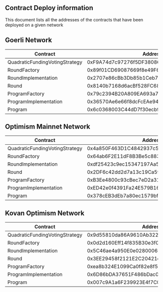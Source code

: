 ## Contract Deploy information

This document lists all the addresses of the contracts that have been deployed on a given network

## Goerli Network

| Contract                          | Address                                    |
|-----------------------------------|--------------------------------------------|
| QuadraticFundingVotingStrategy    | 0xF9A74d7c97276f5DF38086F3A0F96fAA385619Ee |
| RoundFactory                      | 0x89f01CD69087669f8e49F6FB8aD475F622Ac8791 |
| RoundImplementation               | 0x2707e86cBb3Db85b1Ceb78bA9C9580e2F35736fD |
| Round                             | 0x8140b7168d6acBf528FC68Ea94D75E9d2B5aF721 |
| ProgramFactory                    | 0x79c2394B20A809EA693a7D64323A8846FF02029c |
| ProgramImplementation             | 0x36570Ae6e66f8dcFcEAe94D2247AF7B07119CFc3 |
| Program                           | 0x6c0368003C44dD7f30ecb94219961Aaf252F6222 |


## Optimism Mainnet Network

| Contract                          | Address                                    |
|-----------------------------------|--------------------------------------------|
| QuadraticFundingVotingStrategy    | 0x4a850F463D1C4842937c5Bc9540dBc803D744c9F |
| RoundFactory                      | 0x64ab6F2E11dF8B3Be5c8838eDe3951AC928daE9C |
| RoundImplementation               | 0xdf25423c9ec15347197Aa5D3a41c2ebE27587D59 |
| Round                             | 0x2DF6c42dd2d7a13c19Ca5f7858fB7cC05A2933ed |
| ProgramFactory                    | 0xB3Ee4800c93cBec7eD2a31050161240e4663Ff5E |
| ProgramImplementation             | 0xED42e0f4391Fa24E579B16191F6Eb41f934c3B1c |
| Program                           | 0x378cEB3dEb7a80ec1579bfd61EE1EFB76Fc63025 |


## Kovan Optimism Network

| Contract                          | Address                                    |
|-----------------------------------|--------------------------------------------|
| QuadraticFundingVotingStrategy    | 0x9d55810da86A9610Ab3223f4CDF0b5d81FfA579c |
| RoundFactory                      | 0x0d2d160Eff14f835B30e3f0EA83b50289A7d51aF |
| RoundImplementation               | 0x5C46ae4a950E0e0280006403B9e517462FD16dAc |
| Round                             | 0x3EE29458f2121E2C20421cd188F2CAbd99347d54 |
| ProgramFactory                    | 0xea8b324E1099Ca0f82e8f50b2C2019eA1A2BA011 |
| ProgramImplementation             | 0x6D86bDA37651F486bDac067c9c20eD512E8f93B3 |
| Program                           | 0x007c9A1a6F239923E4f7C0e30C5DE4c2100B22D6 |
